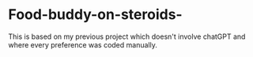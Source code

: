 # Food-buddy-on-steroids-
This is based on my previous project which doesn't involve chatGPT and where every preference was coded manually.
